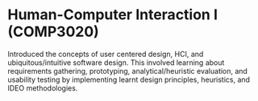 # Human-Computer Interaction I (COMP3020)
Introduced the concepts of user centered design, HCI, and ubiquitous/intuitive software design. This involved learning about requirements gathering, prototyping, analytical/heuristic evaluation, and usability testing by implementing learnt design principles, heuristics, and IDEO methodologies.
